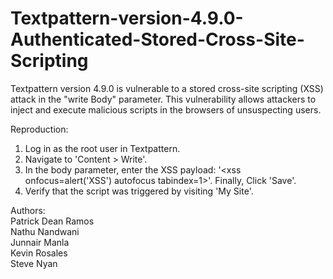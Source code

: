 # Textpattern-version-4.9.0-Authenticated-Stored-Cross-Site-Scripting
Textpattern version 4.9.0 is vulnerable to a stored cross-site scripting (XSS) attack in the "write Body" parameter. This vulnerability allows attackers to inject and execute malicious scripts in the browsers of unsuspecting users.

Reproduction:<br>
1. Log in as the root user in Textpattern.<br>
2. Navigate to 'Content > Write'.<br>
3. In the body parameter, enter the XSS payload: '<xss onfocus=alert('XSS') autofocus tabindex=1>'. Finally, Click 'Save'.<br>
4. Verify that the script was triggered by visiting 'My Site'.<br>

Authors:<br>
Patrick Dean Ramos<br>
Nathu Nandwani<br>
Junnair Manla<br>
Kevin Rosales<br>
Steve Nyan<br>
